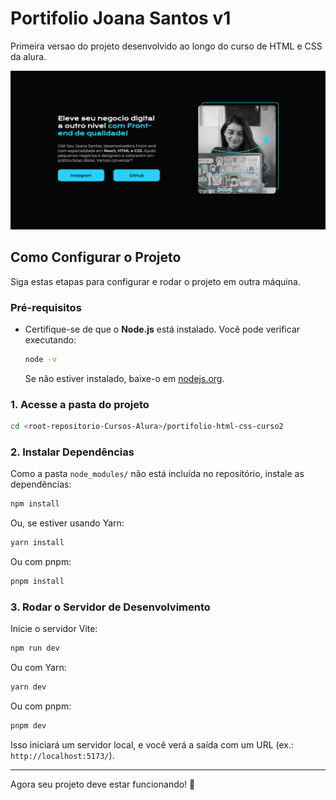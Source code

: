 # Portifolio Joana Santos v1

Primeira versao do projeto desenvolvido ao longo do curso de HTML e CSS da alura.

![Imagem do Projeto](public/portifolio-html-css-curso2.png "Joana Santos")

## Como Configurar o Projeto

Siga estas etapas para configurar e rodar o projeto em outra máquina.

### Pré-requisitos
- Certifique-se de que o **Node.js** está instalado. Você pode verificar executando:
  ```sh
  node -v
  ```
  Se não estiver instalado, baixe-o em [nodejs.org](https://nodejs.org/).

### 1. Acesse a pasta do projeto
```sh
cd <root-repositorio-Cursos-Alura>/portifolio-html-css-curso2
```

### 2. Instalar Dependências
Como a pasta `node_modules/` não está incluída no repositório, instale as dependências:
```sh
npm install
```
Ou, se estiver usando Yarn:
```sh
yarn install
```
Ou com pnpm:
```sh
pnpm install
```

### 3. Rodar o Servidor de Desenvolvimento
Inicie o servidor Vite:
```sh
npm run dev
```
Ou com Yarn:
```sh
yarn dev
```
Ou com pnpm:
```sh
pnpm dev
```

Isso iniciará um servidor local, e você verá a saída com um URL (ex.: `http://localhost:5173/`).

---

Agora seu projeto deve estar funcionando! 🚀
